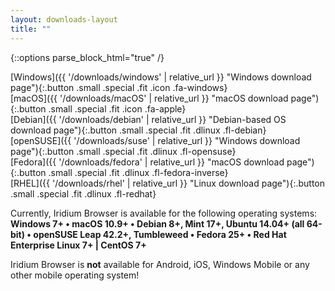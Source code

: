 ```yaml
---
layout: downloads-layout
title: ""
---
```


{::options parse_block_html="true" /}
<div class="row">
<div class="4u 12u$(small)">
[Windows]({{ '/downloads/windows' | relative_url }} "Windows download page"){:.button .small .special .fit .icon .fa-windows}
</div>
<div class="4u 12u$(small)">
[macOS]({{ '/downloads/macOS' | relative_url }} "macOS download page"){:.button .small .special .fit .icon .fa-apple}
</div>
<div class="4u$ 12u$(small)">
[Debian]({{ '/downloads/debian' | relative_url }} "Debian-based OS download page"){:.button .small .special .fit .dlinux .fl-debian}
</div>
<div class="4u 12u$(small)">
[openSUSE]({{ '/downloads/suse' | relative_url }} "Windows download page"){:.button .small .special .fit .dlinux .fl-opensuse}
</div>
<div class="4u 12u$(small)">
[Fedora]({{ '/downloads/fedora' | relative_url }} "macOS download page"){:.button .small .special .fit .dlinux .fl-fedora-inverse}
</div>
<div class="4u$ 12u$(small)">
[RHEL]({{ '/downloads/rhel' | relative_url }} "Linux download page"){:.button .small .special .fit .dlinux .fl-redhat}
</div>
</div>

Currently, Iridium Browser is available for the following operating systems:    
**Windows 7+ &#8226;
macOS 10.9+ &#8226;
Debian 8+, Mint 17+, Ubuntu 14.04+ (all 64-bit) &#8226;
openSUSE Leap 42.2+, Tumbleweed &#8226;
Fedora 25+ &#8226;
Red Hat Enterprise Linux 7+ | CentOS 7+**

<span class="fa fa-warning"></span> Iridium Browser is **not** available for Android, iOS, Windows Mobile or any other mobile operating system!
